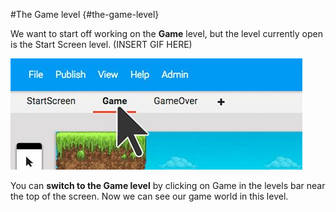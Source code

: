 #The Game level {#the-game-level}

We want to start off working on the **Game** level, but the level currently open is the Start Screen level. (INSERT GIF HERE)

![levels](assets/levels.jpeg)

You can **switch to the Game level** by clicking on Game in the levels bar near the top of the screen. Now we can see our game world in this level.